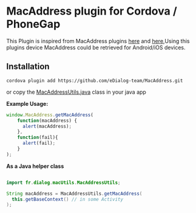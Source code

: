 # MacAddress plugin for Cordova / PhoneGap

This Plugin is inspired from MacAddress plugins
[here](https://github.com/purplecabbage/phonegap-plugins/tree/master/Android/MacAddress)
and [here](https://github.com/jcesarmobile/my-phonegap-plugins/tree/master/iOS/MacAddressPlugin),Using this plugins 
device MacAddress could be retrieved for Android/iOS devices.

## Installation 

`cordova plugin add https://github.com/eDialog-team/MacAddress.git`  

or copy the [MacAddressUtils.java](https://github.com/eDialog-team/MacAddress/blob/master/src/android/MacAddressUtils.java) class in your java app

**Example Usage:**

```js
window.MacAddress.getMacAddress(
    function(macAddress) {
      alert(macAddress);
    },
    function(fail){
      alert(fail);
    }
);
```
**As a Java helper class**
```java

import fr.dialog.macUtils.MacAddressUtils;

String macAddress = MacAddressUtils.getMacAddress(
  this.getBaseContext() // in some Activity
);
```
